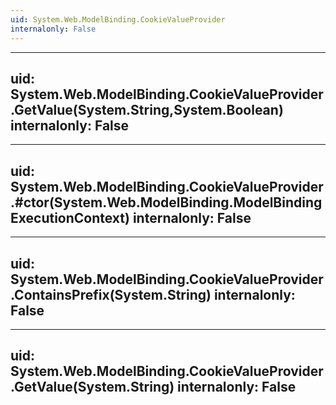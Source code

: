 ```yaml
---
uid: System.Web.ModelBinding.CookieValueProvider
internalonly: False
---
```


---
uid: System.Web.ModelBinding.CookieValueProvider.GetValue(System.String,System.Boolean)
internalonly: False
---

---
uid: System.Web.ModelBinding.CookieValueProvider.#ctor(System.Web.ModelBinding.ModelBindingExecutionContext)
internalonly: False
---

---
uid: System.Web.ModelBinding.CookieValueProvider.ContainsPrefix(System.String)
internalonly: False
---

---
uid: System.Web.ModelBinding.CookieValueProvider.GetValue(System.String)
internalonly: False
---
